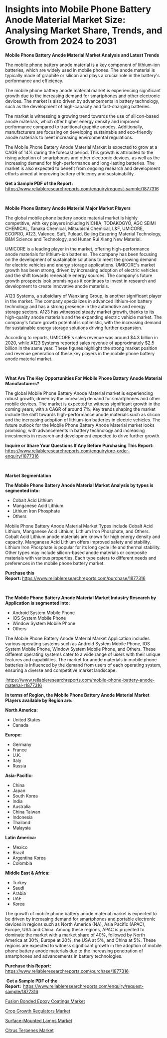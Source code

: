 <p><h1>Insights into Mobile Phone Battery Anode Material Market Size: Analysing Market Share, Trends, and Growth from 2024 to 2031</h1></p><p><strong>Mobile Phone Battery Anode Material Market Analysis and Latest Trends</strong></p>
<p><p>The mobile phone battery anode material is a key component of lithium-ion batteries, which are widely used in mobile phones. The anode material is typically made of graphite or silicon and plays a crucial role in the battery's performance and efficiency.</p><p>The mobile phone battery anode material market is experiencing significant growth due to the increasing demand for smartphones and other electronic devices. The market is also driven by advancements in battery technology, such as the development of high-capacity and fast-charging batteries.</p><p>The market is witnessing a growing trend towards the use of silicon-based anode materials, which offer higher energy density and improved performance compared to traditional graphite anodes. Additionally, manufacturers are focusing on developing sustainable and eco-friendly anode materials to meet increasing environmental regulations.</p><p>The Mobile Phone Battery Anode Material Market is expected to grow at a CAGR of 14% during the forecast period. This growth is attributed to the rising adoption of smartphones and other electronic devices, as well as the increasing demand for high-performance and long-lasting batteries. The market is also expected to benefit from ongoing research and development efforts aimed at improving battery efficiency and sustainability.</p></p>
<p><strong>Get a Sample PDF of the Report:&nbsp;</strong> <a href="https://www.reliableresearchreports.com/enquiry/request-sample/1877316">https://www.reliableresearchreports.com/enquiry/request-sample/1877316</a></p>
<p>&nbsp;</p>
<p><strong>Mobile Phone Battery Anode Material Major Market Players</strong></p>
<p><p>The global mobile phone battery anode material market is highly competitive, with key players including NICHIA, TODAKOGYO, AGC SEIMI CHEMICAL, Tanaka Chemical, Mitsubishi Chemical, L&F, UMICORE, ECOPRO, A123, Valence, Saft, Pulead, Beijing Easpring Material Technology, B&M Science and Technology, and Hunan Rui Xiang New Material.</p><p>UMICORE is a leading player in the market, offering high-performance anode materials for lithium-ion batteries. The company has been focusing on the development of sustainable solutions to meet the growing demand for electric vehicles and energy storage applications. UMICORE's market growth has been strong, driven by increasing adoption of electric vehicles and the shift towards renewable energy sources. The company's future growth prospects look promising as it continues to invest in research and development to create innovative anode materials.</p><p>A123 Systems, a subsidiary of Wanxiang Group, is another significant player in the market. The company specializes in advanced lithium-ion battery technology and has a strong presence in the automotive and energy storage sectors. A123 has witnessed steady market growth, thanks to its high-quality anode materials and the expanding electric vehicle market. The company's future growth potential is optimistic, with the increasing demand for sustainable energy storage solutions driving further expansion.</p><p>According to reports, UMICORE's sales revenue was around $4.3 billion in 2020, while A123 Systems reported sales revenue of approximately $2.5 billion in the same year. These figures highlight the strong market position and revenue generation of these key players in the mobile phone battery anode material market.</p></p>
<p>&nbsp;</p>
<p><strong>What Are The Key Opportunities For Mobile Phone Battery Anode Material Manufacturers?</strong></p>
<p><p>The global Mobile Phone Battery Anode Material market is experiencing robust growth, driven by the increasing demand for smartphones and other mobile devices. The market is expected to witness significant growth in the coming years, with a CAGR of around 7%. Key trends shaping the market include the shift towards high-performance anode materials such as silicon and the increasing adoption of lithium-ion batteries in electric vehicles. The future outlook for the Mobile Phone Battery Anode Material market looks promising, with advancements in battery technology and increasing investments in research and development expected to drive further growth.</p></p>
<p><strong>Inquire or Share Your Questions If Any Before Purchasing This Report:</strong> <a href="https://www.reliableresearchreports.com/enquiry/pre-order-enquiry/1877316">https://www.reliableresearchreports.com/enquiry/pre-order-enquiry/1877316</a></p>
<p>&nbsp;</p>
<p><strong>Market Segmentation</strong></p>
<p><strong>The Mobile Phone Battery Anode Material Market Analysis by types is segmented into:</strong></p>
<p><ul><li>Cobalt Acid Lithium</li><li>Manganese Acid Lithium</li><li>Lithium Iron Phosphate</li><li>Others</li></ul></p>
<p><p>Mobile Phone Battery Anode Material Market Types include Cobalt Acid Lithium, Manganese Acid Lithium, Lithium Iron Phosphate, and Others. Cobalt Acid Lithium anode materials are known for high energy density and capacity. Manganese Acid Lithium offers improved safety and stability. Lithium Iron Phosphate is popular for its long cycle life and thermal stability. Other types may include silicon-based anode materials or composite materials with various properties. Each type caters to different needs and preferences in the mobile phone battery market.</p></p>
<p><strong>Purchase this Report:&nbsp;</strong><a href="https://www.reliableresearchreports.com/purchase/1877316">https://www.reliableresearchreports.com/purchase/1877316</a></p>
<p>&nbsp;</p>
<p><strong>The Mobile Phone Battery Anode Material Market Industry Research by Application is segmented into:</strong></p>
<p><ul><li>Android System Mobile Phone</li><li>IOS System Mobile Phone</li><li>Window System Mobile Phone</li><li>Others</li></ul></p>
<p><p>The Mobile Phone Battery Anode Material Market Application includes various operating systems such as Android System Mobile Phone, IOS System Mobile Phone, Window System Mobile Phone, and Others. These different operating systems cater to a wide range of users with their unique features and capabilities. The market for anode materials in mobile phone batteries is influenced by the demand from users of each operating system, ensuring a diverse and competitive market landscape.</p></p>
<p><a href="https://www.reliableresearchreports.com/mobile-phone-battery-anode-material-r1877316">&nbsp;https://www.reliableresearchreports.com/mobile-phone-battery-anode-material-r1877316</a></p>
<p><strong>In terms of Region, the Mobile Phone Battery Anode Material Market Players available by Region are:</strong></p>
<p>
    <p> <strong> North America: </strong>
        <ul>
            <li>United States</li>
            <li>Canada</li>
        </ul>
        </p> 
    <p> <strong> Europe: </strong>
        <ul>
            <li>Germany</li>
            <li>France</li>
            <li>U.K.</li>
            <li>Italy</li>
            <li>Russia</li>
        </ul>
        </p> 
    <p> <strong> Asia-Pacific: </strong>
        <ul>
            <li>China</li>
            <li>Japan</li>
            <li>South Korea</li>
            <li>India</li>
            <li>Australia</li>
            <li>China Taiwan</li>
            <li>Indonesia</li>
            <li>Thailand</li>
            <li>Malaysia</li>
        </ul>
        </p> 
    <p> <strong> Latin America: </strong>
        <ul>
            <li>Mexico</li>
            <li>Brazil</li>
            <li>Argentina Korea</li>
            <li>Colombia</li>
        </ul>
        </p> 
    <p> <strong> Middle East & Africa: </strong>
        <ul>
            <li>Turkey</li>
            <li>Saudi</li>
            <li>Arabia</li>
            <li>UAE</li>
            <li>Korea</li>
        </ul>
    </p>
    </p>
<p><p>The growth of mobile phone battery anode material market is expected to be driven by increasing demand for smartphones and portable electronic devices in regions such as North America (NA), Asia Pacific (APAC), Europe, USA and China. Among these regions, APAC is projected to dominate the market with a market share of 40%, followed by North America at 30%, Europe at 20%, the USA at 5%, and China at 5%. These regions are expected to witness significant growth in the adoption of mobile phone battery anode materials due to the increasing penetration of smartphones and advancements in battery technologies.</p></p>
<p><strong>Purchase this Report: </strong><a href="https://www.reliableresearchreports.com/purchase/1877316">https://www.reliableresearchreports.com/purchase/1877316</a></p>
<p>&nbsp;<strong>Get a Sample PDF of the Report:&nbsp;&nbsp;</strong><a href="https://www.reliableresearchreports.com/enquiry/request-sample/1877316">https://www.reliableresearchreports.com/enquiry/request-sample/1877316</a></p>
<p><strong></strong></p>
<p><p><a href="https://medium.com/@charlesporter2662/fusion-bonded-epoxy-coatings-market-overview-global-market-trends-and-future-prospects-from-2024-2b16db5d653b">Fusion Bonded Epoxy Coatings Market</a></p><p><a href="https://medium.com/@jjkh377/global-crop-growth-regulators-market-focus-on-product-type-wettable-powders-solutions-end-user-5d6fcc42fb28">Crop Growth Regulators Market</a></p><p><a href="https://github.com/wesleyGaylordjks/Market-Research-Report-List-1/blob/main/surface-mounted-lamps-market.md">Surface-Mounted Lamps Market</a></p><p><a href="https://github.com/lindakreitz382024/Market-Research-Report-List-1/blob/main/citrus-terpenes-market.md">Citrus Terpenes Market</a></p></p>